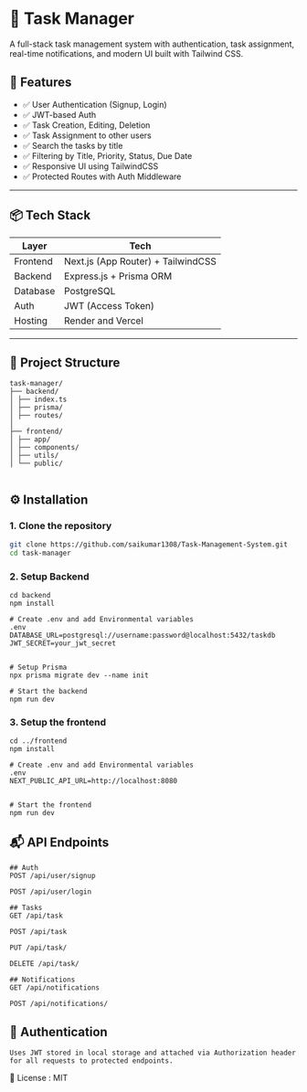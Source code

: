 # 📝 Task Manager

A full-stack task management system with authentication, task assignment, real-time notifications, and modern UI built with Tailwind CSS.

## 🚀 Features

- ✅ User Authentication (Signup, Login)
- ✅ JWT-based Auth
- ✅ Task Creation, Editing, Deletion
- ✅ Task Assignment to other users
- ✅ Search the tasks by title
- ✅ Filtering by Title, Priority, Status, Due Date
- ✅ Responsive UI using TailwindCSS
- ✅ Protected Routes with Auth Middleware

---

## 📦 Tech Stack

| Layer      | Tech                               |
|------------|------------------------------------|
| Frontend   | Next.js (App Router) + TailwindCSS |
| Backend    | Express.js + Prisma ORM            |
| Database   | PostgreSQL                         |
| Auth       | JWT (Access Token)                 |
| Hosting    | Render and Vercel                  |
---

## 📁 Project Structure
```
task-manager/
├── backend/
│ ├── index.ts
│ ├── prisma/
│ ├── routes/
│ 
├── frontend/
│ ├── app/
│ ├── components/
│ ├── utils/
│ └── public/


```

## ⚙️ Installation

### 1. Clone the repository
```bash
git clone https://github.com/saikumar1308/Task-Management-System.git
cd task-manager

```
### 2. Setup Backend
```
cd backend
npm install

# Create .env and add Environmental variables
.env
DATABASE_URL=postgresql://username:password@localhost:5432/taskdb
JWT_SECRET=your_jwt_secret


# Setup Prisma
npx prisma migrate dev --name init

# Start the backend
npm run dev
```
### 3. Setup the frontend
```
cd ../frontend
npm install

# Create .env and add Environmental variables
.env
NEXT_PUBLIC_API_URL=http://localhost:8080


# Start the frontend
npm run dev
```
## 📬 API Endpoints
```
## Auth
POST /api/user/signup

POST /api/user/login

## Tasks
GET /api/task

POST /api/task

PUT /api/task/

DELETE /api/task/

## Notifications
GET /api/notifications

POST /api/notifications/
```
## 🔐 Authentication
```
Uses JWT stored in local storage and attached via Authorization header for all requests to protected endpoints.
```

📄 License : 
MIT
